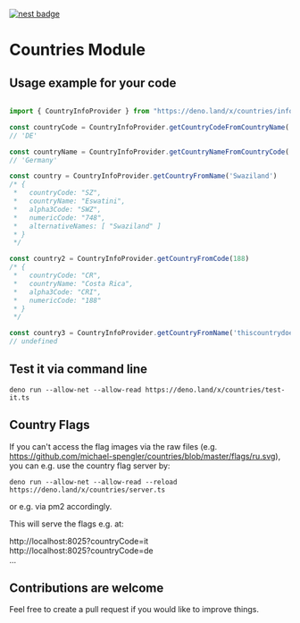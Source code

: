 [![nest badge](https://nest.land/badge.svg)](https://nest.land/package/countries)

# Countries Module

## Usage example for your code

```typescript

import { CountryInfoProvider } from "https://deno.land/x/countries/infoprovider.ts"

const countryCode = CountryInfoProvider.getCountryCodeFromCountryName('Germany')
// 'DE'

const countryName = CountryInfoProvider.getCountryNameFromCountryCode('DE')
// 'Germany'

const country = CountryInfoProvider.getCountryFromName('Swaziland')
/* {
 *   countryCode: "SZ",
 *   countryName: "Eswatini",
 *   alpha3Code: "SWZ",
 *   numericCode: "748",
 *   alternativeNames: [ "Swaziland" ]
 * }
 */

const country2 = CountryInfoProvider.getCountryFromCode(188)
/* {
 *   countryCode: "CR",
 *   countryName: "Costa Rica",
 *   alpha3Code: "CRI",
 *   numericCode: "188"
 * }
 */

const country3 = CountryInfoProvider.getCountryFromName('thiscountrydoesnotexist')
// undefined

```

## Test it via command line
```
deno run --allow-net --allow-read https://deno.land/x/countries/test-it.ts

```

## Country Flags
If you can't access the flag images via the raw files (e.g. https://github.com/michael-spengler/countries/blob/master/flags/ru.svg), you can e.g. use the country flag server by:
```
deno run --allow-net --allow-read --reload https://deno.land/x/countries/server.ts
```

or e.g. via pm2 accordingly.

This will serve the flags e.g. at:  
  
http://localhost:8025?countryCode=it  
http://localhost:8025?countryCode=de  
...


## Contributions are welcome
Feel free to create a pull request if you would like to improve things.
